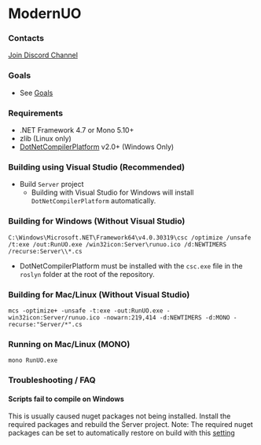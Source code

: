 ModernUO
=====

### Contacts
[Join Discord Channel](https://discord.gg/VdyCpjQ)

### Goals
- See [Goals](./GOALS.md)

### Requirements
- .NET Framework 4.7 or Mono 5.10+
- zlib (Linux only)
- [DotNetCompilerPlatform](https://www.nuget.org/packages/Microsoft.CodeDom.Providers.DotNetCompilerPlatform) v2.0+ (Windows Only)

### Building using Visual Studio (Recommended)
- Build `Server` project
  - Building with Visual Studio for Windows will install `DotNetCompilerPlatform` automatically.

### Building for Windows (Without Visual Studio)
`C:\Windows\Microsoft.NET\Framework64\v4.0.30319\csc /optimize /unsafe /t:exe /out:RunUO.exe /win32icon:Server\runuo.ico /d:NEWTIMERS /recurse:Server\\*.cs`
- DotNetCompilerPlatform must be installed with the `csc.exe` file in the `roslyn` folder at the root of the repository.

### Building for Mac/Linux (Without Visual Studio)
`mcs -optimize+ -unsafe -t:exe -out:RunUO.exe -win32icon:Server/runuo.ico -nowarn:219,414 -d:NEWTIMERS -d:MONO -recurse:"Server/*".cs`

### Running on Mac/Linux (MONO)
`mono RunUO.exe`

### Troubleshooting / FAQ

#### Scripts fail to compile on Windows
This is usually caused nuget packages not being installed. Install the required packages and rebuild the Server project.
Note: The required nuget packages can be set to automatically restore on build with this [setting](https://docs.microsoft.com/en-us/nuget/consume-packages/media/restore-01-autorestoreoptions.png)
